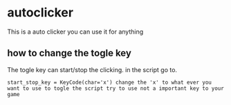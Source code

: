 # autoclicker
This is a auto clicker you can use it for anything 

## how to change the togle key
The togle key can start/stop the clicking. in the script go to.
```usage
start_stop_key = KeyCode(char='x') change the 'x' to what ever you want to use to togle the script try to use not a important key to your game 
